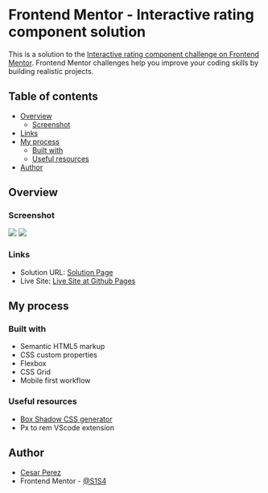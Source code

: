 # Frontend Mentor - Interactive rating component solution

This is a solution to the [Interactive rating component challenge on Frontend Mentor](https://www.frontendmentor.io/challenges/interactive-rating-component-koxpeBUmI). Frontend Mentor challenges help you improve your coding skills by building realistic projects. 

## Table of contents

- [Overview](#overview)
  - [Screenshot](#screenshot)
- [Links](#links)
- [My process](#my-process)
  - [Built with](#built-with)
  - [Useful resources](#useful-resources)
- [Author](#author)

## Overview

### Screenshot

![](https://i.imgur.com/FYFuMzf.png)
![](https://i.imgur.com/kwrr001.png)

### Links

- Solution URL: [Solution Page](https://www.frontendmentor.io/solutions/responsive-interactive-rating-using-js-FvcQIGefUY)
- Live Site: [Live Site at Github Pages](https://s1s4.github.io/interactive-rating-component/)

## My process

### Built with

- Semantic HTML5 markup
- CSS custom properties
- Flexbox
- CSS Grid
- Mobile first workflow

### Useful resources

- [Box Shadow CSS generator](https://html-css-js.com/css/generator/box-shadow/)
-	Px to rem VScode extension

## Author

- [Cesar Perez](https://github.com/S1S4)
- Frontend Mentor - [@S1S4](https://www.frontendmentor.io/profile/S1S4)
